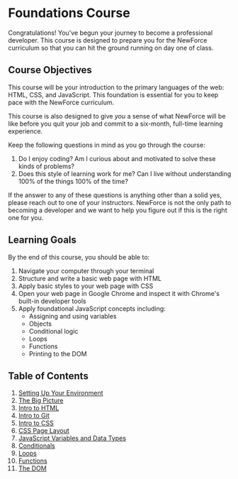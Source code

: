 # Foundations Course

Congratulations! You've begun your journey to become a professional developer. This course is designed to prepare you for the NewForce curriculum so that you can hit the ground running on day one of class.

## Course Objectives

This course will be your introduction to the primary languages of the web: HTML, CSS, and JavaScript. This foundation is essential for you to keep pace with the NewForce curriculum.

This course is also designed to give _you_ a sense of what NewForce will be like before you quit your job and commit to a six-month, full-time learning experience.

 Keep the following questions in mind as you go through the course:
1. Do I enjoy coding? Am I curious about and motivated to solve these kinds of problems?
1. Does this style of learning work for me? Can I live without understanding 100% of the things 100% of the time?

If the answer to any of these questions is anything other than a solid yes, please reach out to one of your instructors. NewForce is not the only path to becoming a developer and we want to help you figure out if this is the right one for you.

## Learning Goals
By the end of this course, you should be able to:
1. Navigate your computer through your terminal
1. Structure and write a basic web page with HTML
1. Apply basic styles to your web page with CSS
1. Open your web page in Google Chrome and inspect it with Chrome's built-in developer tools
1. Apply foundational JavaScript concepts including:
   - Assigning and using variables
   - Objects
    - Conditional logic
    - Loops
    - Functions
    - Printing to the DOM


## Table of Contents
1. [Setting Up Your Environment](chapters/ENVIRONMENT.md)
1. [The Big Picture](chapters/THE_BIG_PICTURE.md)
1. [Intro to HTML](chapters/HTML.md)
1. [Intro to Git](chapters/GIT.md)
1. [Intro to CSS](chapters/CSS.md)
1. [CSS Page Layout](chapters/CSS_LAYOUT.md)
1. [JavaScript Variables and Data Types](chapters/VARIABLES_AND_DATATYPES.md)
1. [Conditionals](chapters/CONDITIONALS.md)
1. [Loops](chapters/LOOPS.md)
1. [Functions](chapters/FUNCTIONS.md)
1. [The DOM](chapters/THE_DOM.md)







